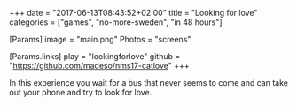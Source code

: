 +++
date = "2017-06-13T08:43:52+02:00"
title = "Looking for love"
categories = ["games", "no-more-sweden", "in 48 hours"]

[Params]
image = "main.png"
Photos = "screens"

[Params.links]
play = "lookingforlove"
github = "https://github.com/madeso/nms17-catlove"
+++

In this experience you wait for a bus that never seems to come and can take out your phone and try to look for love.

